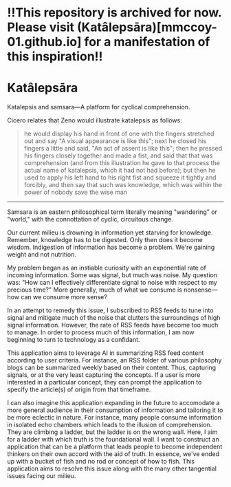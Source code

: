# !!This repository is archived for now. Please visit (Katâlepsāra)[mmccoy-01.github.io] for a manifestation of this inspiration!!

# Katâlepsāra
Katalepsis and samsara—A platform for cyclical comprehension.

Cicero relates that Zeno would illustrate katalepsis as follows:

> he would display his hand in front of one with the fingers stretched out and say "A visual appearance is like this"; next he closed his fingers a little and said, "An act of assent is like this"; then he pressed his fingers closely together and made a fist, and said that that was comprehension (and from this illustration he gave to that process the actual name of katalepsis, which it had not had before); but then he used to apply his left hand to his right fist and squeeze it tightly and forcibly, and then say that such was knowledge, which was within the power of nobody save the wise man
---
Samsara is an eastern philosophical term literally meaning "wandering" or "world," with the connottation of cyclic, circuitous change. 

Our current milieu is drowning in information yet starving for knowledge. Remember, knowledge has to be digested. Only then does it become wisdom. Indigestion of information has become a problem. We're gaining weight and not nutrition.

My problem began as an instiable curiosity with an exponential rate of incoming information. Some was signal, but much was noise. My question was: "How can I effectively differentiate signal to noise with respect to my precious time?" More generally, much of what we consume is nonsense—how can we consume more sense?

In an attempt to remedy this issue, I subscribed to RSS feeds to tune into signal and mitigate much of the noise that clutters the surroundings of high signal information. However, the rate of RSS feeds have become too much to manage. In order to process much of this information, I am now beginning to turn to technology as a confidant.

This application aims to leverage AI in summarizing RSS feed content according to user criteria. For instance, an RSS folder of various philosophy blogs can be summarized weekly based on their content. Thus, capturing signals, or at the very least capturing the concepts. If a user is more interested in a particular concept, they can prompt the application to specify the article(s) of origin from that timeframe.

I can also imagine this application expanding in the future to accomodate a more general audience in their consumption of information and tailoring it to be more eclectic in nature. For instance, many people consume information in isolated echo chambers which leads to the illusion of comprehension. They are climbing a ladder, but the ladder is on the wrong wall. Here, I aim for a ladder with which truth is the foundational wall. I want to construct an application that can be a platform that leads people to become independent thinkers on their own accord with the aid of truth. In essence, we've ended up with a bucket of fish and no rod or concept of how to fish. This application aims to resolve this issue along with the many other tangential issues facing our milieu.
